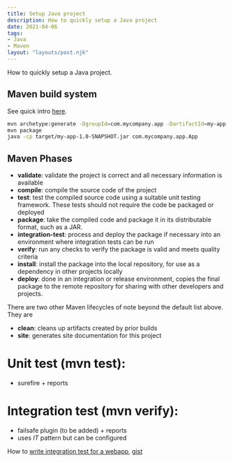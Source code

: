 ```yaml
---
title: Setup Java project
description: How to quickly setup a Java project
date: 2021-04-06
tags:
- Java
- Maven
layout: "layouts/post.njk"
---
```


How to quickly setup a Java project.

## Maven build system

See quick intro [here](https://maven.apache.org/guides/getting-started/maven-in-five-minutes.html).

``` bash
mvn archetype:generate -DgroupId=com.mycompany.app -DartifactId=my-app -DarchetypeArtifactId=maven-archetype-quickstart -DarchetypeVersion=1.4 -DinteractiveMode=false
mvn package
java -cp target/my-app-1.0-SNAPSHOT.jar com.mycompany.app.App
```

## Maven Phases

- **validate**: validate the project is correct and all necessary information is available
- **compile**: compile the source code of the project
- **test**: test the compiled source code using a suitable unit testing framework. These tests should not require the code be packaged or deployed
- **package**: take the compiled code and package it in its distributable format, such as a JAR.
- **integration-test**: process and deploy the package if necessary into an environment where integration tests can be run
- **verify**: run any checks to verify the package is valid and meets quality criteria
- **install**: install the package into the local repository, for use as a dependency in other projects locally
- **deploy**: done in an integration or release environment, copies the final package to the remote repository for sharing with other developers and projects.

There are two other Maven lifecycles of note beyond the default list above. They are

- **clean**: cleans up artifacts created by prior builds
- **site**: generates site documentation for this project

# Unit test (mvn test):
- surefire + reports

# Integration test (mvn verify):
- failsafe plugin (to be added) + reports
- uses *IT* pattern but can be configured

How to [write integration test for a webapp](https://www.baeldung.com/maven-integration-test), [gist](https://github.com/eugenp/tutorials/blob/master/maven-modules/maven-integration-test/src/integration-test/java/com/baeldung/maven/it/RestITCase.java)